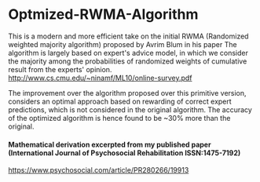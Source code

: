 # Optmized-RWMA-Algorithm

This is a modern and more efficient take on the initial RWMA (Randomized weighted majority algorithm) proposed by Avrim Blum in his paper 
The algorithm is largely based on expert's advice model, in which we consider the majority among the probabilities of randomized weights of cumulative result from the experts' opinion. http://www.cs.cmu.edu/~ninamf/ML10/online-survey.pdf

The improvement over the algorithm proposed over this primitive version, considers an optimal approach based on rewarding of correct expert predictions, which is not considered in the original algorithm. The accuracy of the optimized algorithm is hence found to be ~30% more than the original.

#### Mathematical derivation excerpted from my published paper (International Journal of Psychosocial Rehabilitation ISSN:1475-7192) 
https://www.psychosocial.com/article/PR280266/19913
